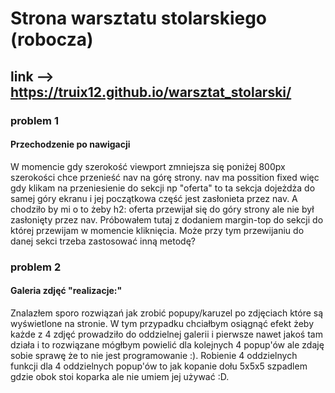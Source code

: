 # Strona warsztatu stolarskiego (robocza)

## link --> https://truix12.github.io/warsztat_stolarski/

### problem 1

#### Przechodzenie po nawigacji

W momencie gdy szerokość viewport zmniejsza się poniżej 800px szerokości chce przenieść nav na górę strony. nav ma possition fixed więc gdy klikam na przeniesienie do sekcji np "oferta" to ta sekcja dojeżdża do samej góry ekranu i jej początkowa część jest zasłonieta przez nav. A chodziło by mi o to żeby h2: oferta przewijał się do góry strony ale nie był zasłonięty przez nav. Próbowałem tutaj z dodaniem margin-top do sekcji do której przewijam w momencie kliknięcia. Może przy tym przewijaniu do danej sekci trzeba zastosować inną metodę?

### problem 2

#### Galeria zdjęć "realizacje:"

Znalazłem sporo rozwiązań jak zrobić popupy/karuzel po zdjęciach które są wyświetlone na stronie. W tym przypadku chciałbym osiągnąć efekt żeby każde z 4 zdjęć prowadziło do oddzielnej galerii i pierwsze nawet jakoś tam działa i to rozwiązane mógłbym powielić dla kolejnych 4 popup'ów ale zdaję sobie sprawę że to nie jest programowanie :). Robienie 4 oddzielnych funkcji dla 4 oddzielnych popup'ów to jak kopanie dołu 5x5x5 szpadlem gdzie obok stoi koparka ale nie umiem jej używać :D.
